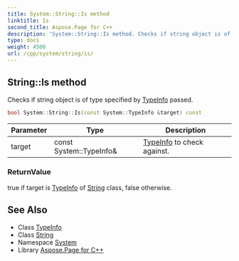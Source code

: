 ```yaml
---
title: System::String::Is method
linktitle: Is
second_title: Aspose.Page for C++
description: 'System::String::Is method. Checks if string object is of type specified by TypeInfo passed in C++.'
type: docs
weight: 4500
url: /cpp/system/string/is/
---
```

## String::Is method


Checks if string object is of type specified by [TypeInfo](../../typeinfo/) passed.

```cpp
bool System::String::Is(const System::TypeInfo &target) const
```


| Parameter | Type | Description |
| --- | --- | --- |
| target | const System::TypeInfo\& | [TypeInfo](../../typeinfo/) to check against. |

### ReturnValue

true if target is [TypeInfo](../../typeinfo/) of [String](../) class, false otherwise.

## See Also

* Class [TypeInfo](../../typeinfo/)
* Class [String](../)
* Namespace [System](../../)
* Library [Aspose.Page for C++](../../../)
